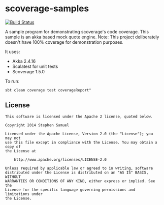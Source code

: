 scoverage-samples
==================

[![Build Status](https://travis-ci.org/scoverage/sbt-scoverage-samples.svg?branch=master)](https://travis-ci.org/scoverage/sbt-scoverage-samples)

A sample program for demonstrating scoverage's code coverage. This sample is an akka based mock quote engine. Note: This project deliberately doesn't have 100% coverage for demonstration purposes.

It uses:

* Akka 2.4.16
* Scalatest for unit tests
* Scoverage 1.5.0

To run:

```
sbt clean coverage test coverageReport"
```

## License
```
This software is licensed under the Apache 2 license, quoted below.

Copyright 2014 Stephen Samuel

Licensed under the Apache License, Version 2.0 (the "License"); you may not
use this file except in compliance with the License. You may obtain a copy of
the License at

    http://www.apache.org/licenses/LICENSE-2.0

Unless required by applicable law or agreed to in writing, software
distributed under the License is distributed on an "AS IS" BASIS, WITHOUT
WARRANTIES OR CONDITIONS OF ANY KIND, either express or implied. See the
License for the specific language governing permissions and limitations under
the License.
```
